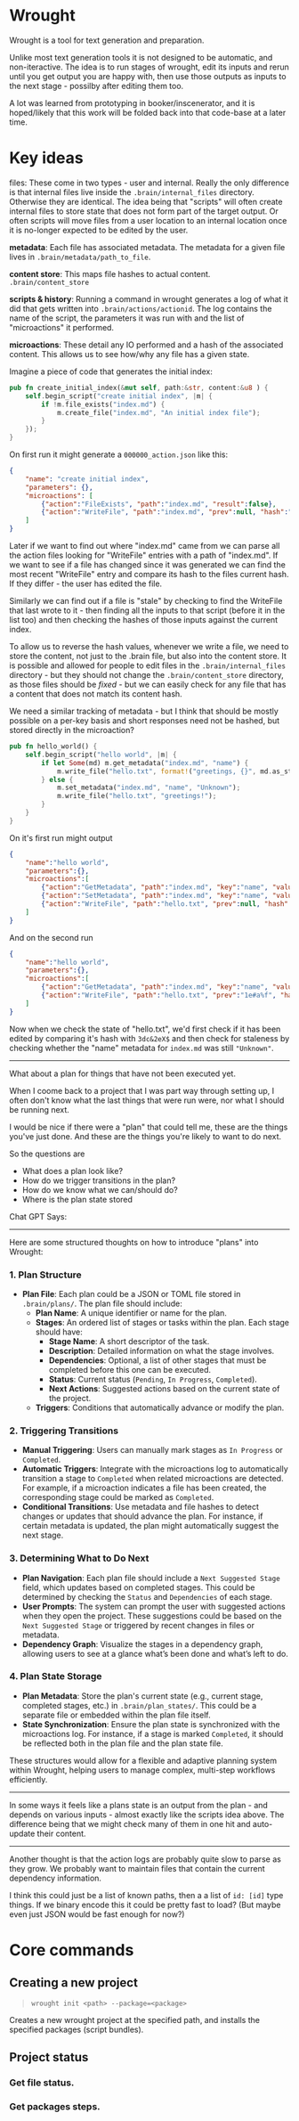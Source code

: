 # Wrought
Wrought is a tool for text generation and preparation.

Unlike most text generation tools it is not designed to be 
automatic, and non-iteractive. The idea is to run stages of wrought, edit its inputs and rerun until you get output you are happy with, then use those outputs as inputs to the next stage - possilby after editing them too.

A lot was learned from prototyping in booker/inscenerator, and it is hoped/likely that this
work will be folded back into that code-base at a later time.

# Key ideas

files: These come in two types - user and internal. Really the only difference is that
internal files live inside the `.brain/internal_files` directory. Otherwise they are identical.
The idea being that "scripts" will often create internal files to store state that does not
form part of the target output. Or often scripts will move files from a user location
to an internal location once it is no-longer expected to be edited by the user.

**metadata**: Each file has associated metadata. The metadata for a given file lives in
`.brain/metadata/path_to_file`.

**content store**: This maps file hashes to actual content. `.brain/content_store`

**scripts & history**: Running a command in wrought generates a log of what it did that gets written into `.brain/actions/actionid`. The log contains the name of the script, the parameters it was run with and the list of "microactions" it performed. 

**microactions**: These detail any IO performed and a hash of the associated content. This allows us to see how/why any file has a given state.


Imagine a piece of code that generates the initial index:

```rust
pub fn create_initial_index(&mut self, path:&str, content:&u8 ) {
    self.begin_script("create initial index", |m| {
        if !m.file_exists("index.md") {
            m.create_file("index.md", "An initial index file");
        }
    });
}
```

On first run it might generate a `000000_action.json` like this:

```json
{
    "name": "create initial index",
    "parameters": {},
    "microactions": [
        {"action":"FileExists", "path":"index.md", "result":false},
        {"action":"WriteFile", "path":"index.md", "prev":null, "hash":"cfgsh-dm#,s"},
    ]
}
```

Later if we want to find out where "index.md" came from we can parse all the action files looking
for "WriteFile" entries with a path of "index.md". If we want to see if a file has
changed since it was generated we can find the most recent "WriteFile" entry and compare its
hash to the files current hash. If they differ - the user has edited the file.

Similarly we can find out if a file is "stale" by checking to find the WriteFile that last wrote to it - then finding all the inputs to that script (before it in the list too) and then checking the hashes of those inputs against the current index.

To allow us to reverse the hash values, whenever we write a file, we need to store the content, not just to the .brain file, but also into the content store. It is possible and allowed for people to edit files in the `.brain/internal_files` directory - but they should not change the `.brain/content_store` directory, as those files should be _fixed_ - but we can easily check for any file that has a content that does not match its content hash.

We need a similar tracking of metadata - but I think that should be mostly possible on a per-key basis and short responses need not be hashed, but stored directly in the microaction?

```rust
pub fn hello_world() {
    self.begin_script("hello world", |m| {
        if let Some(md) m.get_metadata("index.md", "name") {
            m.write_file("hello.txt", format!("greetings, {}", md.as_string());
        } else {
            m.set_metadata("index.md", "name", "Unknown");
            m.write_file("hello.txt", "greetings!");
        }
    }
}
```

On it's first run might output

```json
{
    "name":"hello world",
    "parameters":{},
    "microactions":[
        {"action":"GetMetadata", "path":"index.md", "key":"name", "value":null},
        {"action":"SetMetadata", "path":"index.md", "key":"name", "value":"Unknown"},
        {"action":"WriteFile", "path":"hello.txt", "prev":null, "hash":"1e#a%f"},
    ]
}
```

And on the second run

```json
{
    "name":"hello world",
    "parameters":{},
    "microactions":[
        {"action":"GetMetadata", "path":"index.md", "key":"name", "value":"Unknown"},
        {"action":"WriteFile", "path":"hello.txt", "prev":"1e#a%f", "hash":"3dc&2eX$"},
    ]
}
```

Now when we check the state of "hello.txt", we'd first check if it has been edited by comparing it's hash with
`3dc&2eX$` and then check for staleness by checking whether the "name" metadata for `index.md` was still `"Unknown"`.

---

What about a plan for things that have not been executed yet. 

When I coome back to a project that I was part way through setting up, I often don't know what the last things that were
run were, nor what I should be running next. 

I would be nice if there were a "plan" that could tell me, these are the things you've just done. And these are the
things you're likely to want to do next. 

So the questions are

* What does a plan look like?
* How do we trigger transitions in the plan?
* How do we know what we can/should do?
* Where is the plan state stored

Chat GPT Says: 

---

Here are some structured thoughts on how to introduce "plans" into Wrought:

### 1. **Plan Structure**
   - **Plan File**: Each plan could be a JSON or TOML file stored in `.brain/plans/`. The plan file should include:
     - **Plan Name**: A unique identifier or name for the plan.
     - **Stages**: An ordered list of stages or tasks within the plan. Each stage should have:
       - **Stage Name**: A short descriptor of the task.
       - **Description**: Detailed information on what the stage involves.
       - **Dependencies**: Optional, a list of other stages that must be completed before this one can be executed.
       - **Status**: Current status (`Pending`, `In Progress`, `Completed`).
       - **Next Actions**: Suggested actions based on the current state of the project.
     - **Triggers**: Conditions that automatically advance or modify the plan.

### 2. **Triggering Transitions**
   - **Manual Triggering**: Users can manually mark stages as `In Progress` or `Completed`. 
   - **Automatic Triggers**: Integrate with the microactions log to automatically transition a stage to `Completed` when related microactions are detected. For example, if a microaction indicates a file has been created, the corresponding stage could be marked as `Completed`.
   - **Conditional Transitions**: Use metadata and file hashes to detect changes or updates that should advance the plan. For instance, if certain metadata is updated, the plan might automatically suggest the next stage.

### 3. **Determining What to Do Next**
   - **Plan Navigation**: Each plan file should include a `Next Suggested Stage` field, which updates based on completed stages. This could be determined by checking the `Status` and `Dependencies` of each stage.
   - **User Prompts**: The system can prompt the user with suggested actions when they open the project. These suggestions could be based on the `Next Suggested Stage` or triggered by recent changes in files or metadata.
   - **Dependency Graph**: Visualize the stages in a dependency graph, allowing users to see at a glance what’s been done and what’s left to do.

### 4. **Plan State Storage**
   - **Plan Metadata**: Store the plan's current state (e.g., current stage, completed stages, etc.) in `.brain/plan_states/`. This could be a separate file or embedded within the plan file itself.
   - **State Synchronization**: Ensure the plan state is synchronized with the microactions log. For instance, if a stage is marked `Completed`, it should be reflected both in the plan file and the plan state file.

These structures would allow for a flexible and adaptive planning system within Wrought, helping users to manage complex, multi-step workflows efficiently.

---

In some ways it feels like a plans state is an output from the plan - and depends on various inputs - almost exactly
like the scripts idea above. The difference being that we might check many of them in one hit and auto-update their content.

---

Another thought is that the action logs are probably quite slow to parse as they grow.
We probably want to maintain files that contain the current dependency information. 

I think this could just be a list of known paths, then a a list of `id: [id]` type things. 
If we binary encode this it could be pretty fast to load? (But maybe even just JSON would be fast enough for now?)



# Core commands

## Creating a new project

> `wrought init <path> --package=<package>`

Creates a new wrought project at the specified path, and installs the specified packages (script bundles).

## Project status

### Get file status.

### Get packages steps.



